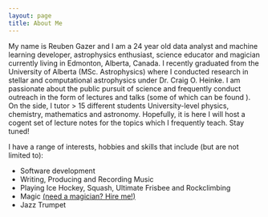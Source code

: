 ```yaml
---
layout: page
title: About Me
---
```


My name is Reuben Gazer and I am a 24 year old data analyst and machine learning developer, astrophysics enthusiast, science educator and magician currently living in Edmonton, Alberta, Canada. 
I recently graduated from the University of Alberta (MSc. Astrophysics) where I conducted research in stellar and computational astrophysics under Dr. Craig O. Heinke. I am passionate about the public pursuit of science and frequently conduct outreach in the form of lectures and talks (some of which can be found <a href=""></a>). On the side, I tutor > 15 different students University-level physics, chemistry, mathematics and astronomy. Hopefully, it is here I will host a cogent set of lecture notes for the topics which I frequently teach. Stay tuned!

I have a range of interests, hobbies and skills that include (but are not limited to): 

- Software development
- Writing, Producing and Recording Music
- Playing Ice Hockey, Squash, Ultimate Frisbee and Rockclimbing
- Magic <a href="https://www.gazertheamazer.com">(need a magician? Hire me!)</a>
- Jazz Trumpet

